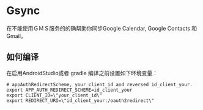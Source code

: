 # Gsync
在不能使用ＧＭＳ服务的的确帮助你同步Google Calendar, Google Contacts 和 Gmail。

## 如何编译
在启用AndroidStudio或者 gradle 编译之前设置如下环境变量：
```shell
# appAuthRedirectScheme, your_client_id and reversed id_client_your.
export APP_AUTH_REDIRECT_SCHEME=id_client_your
export CLIENT_ID=\"your_client_id\"
export REDIRECT_URI=\"id_client_your:/oauth2redirect\"
```

